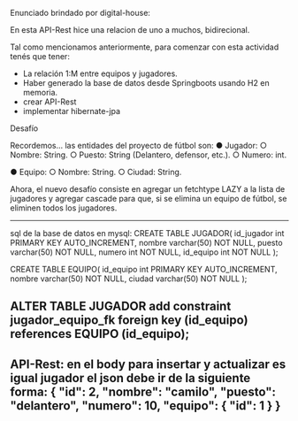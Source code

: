 Enunciado brindado por digital-house:


En esta API-Rest hice una relacion de uno a muchos, bidirecional.


Tal como mencionamos anteriormente, para comenzar con esta actividad tenés que
tener:
*  La relación 1:M entre equipos y jugadores.
*  Haber generado la base de datos desde Springboots usando H2 en memoria.
*  crear API-Rest
*  implementar hibernate-jpa

Desafío

Recordemos... las entidades del proyecto de fútbol son:
● Jugador:
○ Nombre: String.
○ Puesto: String (Delantero, defensor, etc.).
○ Numero: int.

● Equipo:
○ Nombre: String.
○ Ciudad: String.

Ahora, el nuevo desafío consiste en agregar un fetchtype LAZY a la lista de jugadores y
agregar cascade para que, si se elimina un equipo de fútbol, se eliminen todos los
jugadores.

---------------------------------------------------------------------------------------------------------------------------------

sql de la base de datos en mysql:
CREATE TABLE JUGADOR(
    id_jugador int PRIMARY KEY AUTO_INCREMENT,
    nombre varchar(50) NOT NULL,
    puesto varchar(50) NOT NULL,
    numero int NOT NULL,
    id_equipo int NOT NULL
);

CREATE TABLE EQUIPO(
    id_equipo int PRIMARY KEY AUTO_INCREMENT,
    nombre varchar(50) NOT NULL,
    ciudad varchar(50) NOT NULL
);


ALTER TABLE JUGADOR 
add constraint jugador_equipo_fk foreign key (id_equipo)
references EQUIPO (id_equipo);
----------------------------------------------------------------------------------------------------------------------------------
API-Rest:
en el body para insertar y actualizar es igual jugador el json debe ir de la siguiente forma:
    {
        "id": 2,
        "nombre": "camilo",
        "puesto": "delantero",
        "numero": 10,
        "equipo": {
            "id": 1
        }
    }
------------------------------------------------------------------------------------------------------------------------------------


























